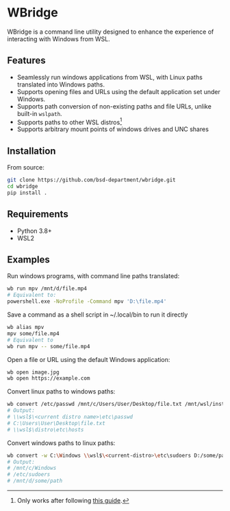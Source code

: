 # WBridge

WBridge is a command line utility designed to enhance the experience of interacting
with Windows from WSL.

## Features
- Seamlessly run windows applications from WSL, with Linux paths translated into
  Windows paths.
- Supports opening files and URLs using the default application set under Windows.
- Supports path conversion of non-existing paths and file URLs, unlike built-in `wslpath`.
- Supports paths to other WSL distros[^1]
- Supports arbitrary mount points of windows drives and UNC shares

[^1]: Only works after following [this guide](https://askubuntu.com/a/1395784).

## Installation

From source:

``` sh
git clone https://github.com/bsd-department/wbridge.git
cd wbridge
pip install .
```

## Requirements
- Python 3.8+
- WSL2

## Examples

Run windows programs, with command line paths translated:

``` sh
wb run mpv /mnt/d/file.mp4
# Equivalent to:
powershell.exe -NoProfile -Command mpv 'D:\file.mp4'
```

Save a command as a shell script in ~/.local/bin to run it directly

``` sh
wb alias mpv
mpv some/file.mp4
# Equivalent to
wb run mpv -- some/file.mp4
```

Open a file or URL using the default Windows application:

``` sh
wb open image.jpg
wb open https://example.com
```

Convert linux paths to windows paths:

``` sh
wb convert /etc/passwd /mnt/c/Users/User/Desktop/file.txt /mnt/wsl/instances/distro/etc/hosts
# Output:
# \\wsl$\<current distro name>\etc\passwd
# C:\Users\User\Desktop\file.txt
# \\wsl$\distro\etc\hosts
```

Convert windows paths to linux paths:

``` sh
wb convert -w C:\Windows \\wsl$\<current-distro>\etc\sudoers D:/some/path
# Output:
# /mnt/c/Windows
# /etc/sudoers
# /mnt/d/some/path
```
